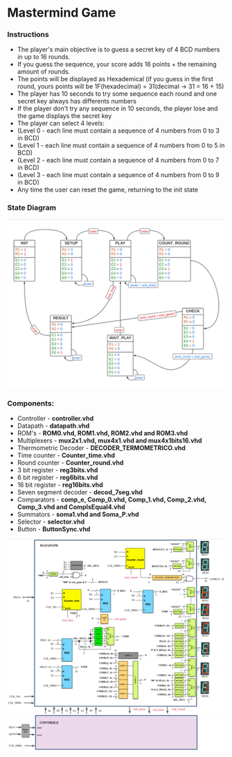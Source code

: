 # Mastermind Game

### Instructions
- The player's main objective is to guess a secret key of 4 BCD numbers in up to 16 rounds.
- If you guess the sequence, your score adds 16 points + the remaining amount of rounds.
- The points will be displayed as Hexademical (if you guess in the first round, yours points will be 1F(hexadecimal) = 31(decimal -> 31 = 16 + 15)
- The player has 10 seconds to try some sequence each round and one secret key always has differents numbers
- If the player don't try any sequence in 10 seconds, the player lose and the game displays the secret key
- The player can select 4 levels: 
- (Level 0 - each line must contain a sequence of 4 numbers from 0 to 3 in BCD)
- (Level 1 - each line must contain a sequence of 4 numbers from 0 to 5 in BCD)
- (Level 2 - each line must contain a sequence of 4 numbers from 0 to 7 in BCD)
- (Level 3 - each line must contain a sequence of 4 numbers from 0 to 9 in BCD)
- Any time the user can reset the game, returning to the init state

### State Diagram

![all text](https://github.com/WilliamSilveiraF/mastermind/blob/main/statediagram.png)
### Components:
- Controller - **controller.vhd**
- Datapath - **datapath.vhd**
- ROM's - **ROM0.vhd, ROM1.vhd, ROM2.vhd and ROM3.vhd**
- Multiplexers - **mux2x1.vhd, mux4x1.vhd and mux4x1bits16.vhd**
- Thermometric Decoder - **DECODER_TERMOMETRICO.vhd**
- Time counter - **Counter_time.vhd**
- Round counter - **Counter_round.vhd**
- 3 bit register - **reg3bits.vhd**
- 6 bit register - **reg6bits.vhd**
- 16 bit register - **reg16bits.vhd**
- Seven segment decoder - **decod_7seg.vhd**
- Comparators - **comp_e, Comp_0.vhd, Comp_1.vhd, Comp_2.vhd, Comp_3.vhd and CompIsEqual4.vhd**
- Summators - **soma1.vhd and Soma_P.vhd**
- Selector - **selector.vhd**
- Button - **ButtonSync.vhd**

![all text](https://github.com/WilliamSilveiraF/mastermind/blob/main/datapath.png)
![all text](https://github.com/WilliamSilveiraF/mastermind/blob/main/controller.png)

